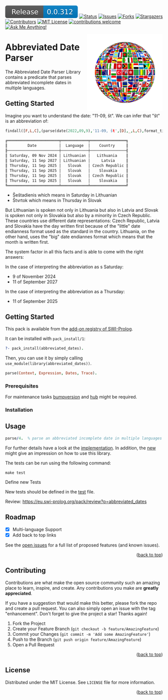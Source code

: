 <!-- PROJECT SHIELDS -->
[![Release!][release-shield]][release-url]
[![Status][submit-shield]][submit-url]
[![Issues][issues-shield]][issues-url]
[![Forks][forks-shield]][forks-url]
[![Stargazers][stars-shield]][stars-url]
[![Contributors][contributors-shield]][contributors-url]
[![MIT License][license-shield]][license-url]
[![contributions welcome][contributions-shield]][contributions-url]
[![Ask Me Anything!][ask-shield]][ask-url]

<img src=".github/flags-jakearchibald.github.io-scour.svg?raw=true" width="40%" align="right" style="border:20px solid white">

# Abbreviated Date Parser

The Abbreviated Date Parser Library contains a predicate that parses abbreviated incomplete dates in multiple languages.

## Getting Started
Imagine you want to understand the date: "11-09, št". We can infer that "št" is an abbreviation of:

```prolog
findall([F,L,C],(parse(date(2022,09,9),'11-09, št',[D],_,L,C),format_time(string(F),"%A, %d %b %Y",D)),Y),cli_table(Y,[head(['Date','Language','Country'])]).
```

```
╔═══════════════════════╤════════════╤════════════════╗
║         Date          │  Language  │    Country     ║
╟───────────────────────┼────────────┼────────────────╢
║ Saturday, 09 Nov 2024 │ Lithuanian │   Lithuania    ║
║ Saturday, 11 Sep 2027 │ Lithuanian │     Latvia     ║
║ Thursday, 11 Sep 2025 │   Slovak   │ Czech Republic ║
║ Thursday, 11 Sep 2025 │   Slovak   │    Slovakia    ║
║ Thursday, 11 Sep 2025 │   Slovak   │ Czech Republic ║
║ Thursday, 11 Sep 2025 │   Slovak   │    Slovakia    ║
╚═══════════════════════╧════════════╧════════════════╝
```
- Šeštadienis which means in Saturday in Lithuanian
- Štvrtok which means in Thursday in Slovak

But Lithuanian is spoken not only in Lithuania but also in Latvia and Slovak is spoken not only in Slovakia but also by a minority in Czech Republic. These countries use different date representations: Czech Republic, Latvia and Slovakia have the day written first because of the "little" date endianness format used as the standard in the country. Lithuania, on the other hand, uses the "big" date endiannes format which means that the month is written first.

The system factor in all this facts and is able to come with the right answers:

In the case of interpreting the abbreviation as s Saturday:
-  9 of November 2024
- 11 of September 2027

In the case of interpreting the abbreviation as a Thursday:
- 11 of September 2025

## Getting Started

This pack is available from the [add-on registry of SWI-Prolog](http://www.swi-prolog.org/pack/list).

It can be installed with `pack_install/1`:

```prolog
?- pack_install(abbreviated_dates).
```

Then, you can use it by simply calling `use_module(library(abbreviated_dates))`.

```prolog 
parse(Context, Expression, Dates, Trace).
```

### Prerequisites

For maintenance tasks [bumpversion](https://github.com/peritus/bumpversion) and [hub](https://github.com/github/hub)
might be required.

### Installation

## Usage

```prolog
parse/4.  % parse an abbreviated incomplete date in multiple languages (today, tomorrow, etc).
```
For further details have a look at the [implementation](prolog/abbreviated_dates.pl). In addition, the
[new](prolog/abbreviated_dates.plt) might give an impression on how to use this library.

The tests can be run using the following command:

```shell
make test
```
Define new Tests

New tests should be defined in the [test](prolog/abbreviated_dates.plt) file.

Review: 
https://eu.swi-prolog.org/pack/review?p=abbreviated_dates

## Roadmap
- [x] Multi-language Support
- [x] Add back to top links

See the [open issues](https://github.com///issues) for a full list of proposed features (and known issues).

<p align="right">(<a href="#readme-top">back to top</a>)</p>

## Contributing

Contributions are what make the open source community such an amazing place to learn, inspire, and create. Any contributions
you make are **greatly appreciated**.

If you have a suggestion that would make this better, please fork the repo and create a pull request. You can also simply
open an issue with the tag "enhancement". Don't forget to give the project a star! Thanks again!

1. Fork the Project
2. Create your Feature Branch (`git checkout -b feature/AmazingFeature`)
3. Commit your Changes (`git commit -m 'Add some AmazingFeature'`)
4. Push to the Branch (`git push origin feature/AmazingFeature`)
5. Open a Pull Request

<p align="right">(<a href="#readme-top">back to top</a>)</p>

## License

Distributed under the MIT License. See `LICENSE` file for more information.

<p align="right">(<a href="#readme-top">back to top</a>)</p>

<!-- MARKDOWN LINKS & IMAGES -->
<!-- https://www.markdownguide.org/basic-syntax/#reference-style-links -->
[release-shield]: https://github.com/crgz/abbreviated_dates/blob/main/.github/badges/release.svg
[release-url]: https://www.swi-prolog.org/pack/list?p=abbreviated_dates
[submit-shield]: https://github.com/crgz/abbreviated_dates/actions/workflows/04-ship.yml/badge.svg
[submit-url]: https://github.com/crgz/abbreviated_dates/actions?query=is%3Asuccess
[issues-shield]: https://img.shields.io/github/issues/crgz/abbreviated_dates.svg
[issues-url]: https://github.com/crgz/abbreviated_dates/issues
[forks-shield]: https://img.shields.io/github/forks/crgz/abbreviated_dates.svg
[forks-url]: https://github.com/crgz/abbreviated_dates/network/members
[stars-shield]: https://img.shields.io/github/stars/crgz/abbreviated_dates.svg
[stars-url]: https://github.com/crgz/abbreviated_dates/stargazers
[contributors-shield]: https://img.shields.io/github/contributors/crgz/abbreviated_dates.svg
[contributors-url]: https://github.com/crgz/abbreviated_dates/graphs/contributors
[license-shield]: https://img.shields.io/github/license/crgz/abbreviated_dates.svg
[license-url]: https://github.com/crgz/abbreviated_dates/blob/main/LICENSE
[contributions-shield]: https://img.shields.io/badge/contributions-welcome-brightgreen.svg?style=flat
[contributions-url]: https://github.com/crgz/abbreviated_dates/issues
[ask-shield]: https://img.shields.io/badge/Ask%20me-anything-1abc9c.svg
[ask-url]: https://github.com/crgz
[linkedin-shield]: https://img.shields.io/badge/-LinkedIn-black.svg?logo=linkedin&colorB=555
[linkedin-url]: https://linkedin.com/in/crgz
